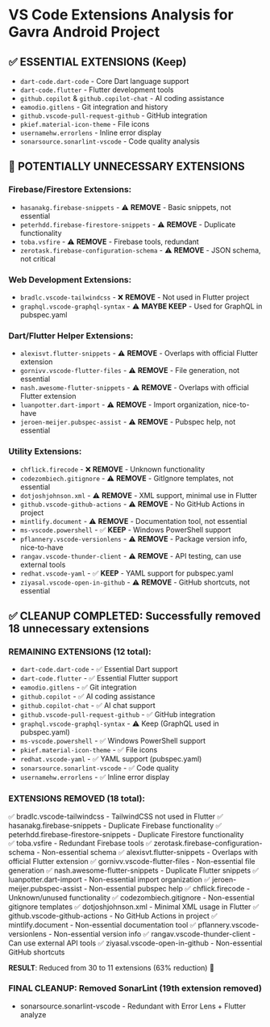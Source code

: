 # VS Code Extensions Analysis for Gavra Android Project

## ✅ ESSENTIAL EXTENSIONS (Keep)
- `dart-code.dart-code` - Core Dart language support
- `dart-code.flutter` - Flutter development tools
- `github.copilot` & `github.copilot-chat` - AI coding assistance
- `eamodio.gitlens` - Git integration and history
- `github.vscode-pull-request-github` - GitHub integration
- `pkief.material-icon-theme` - File icons
- `usernamehw.errorlens` - Inline error display
- `sonarsource.sonarlint-vscode` - Code quality analysis

## 🤔 POTENTIALLY UNNECESSARY EXTENSIONS

### Firebase/Firestore Extensions:
- `hasanakg.firebase-snippets` - ⚠️ **REMOVE** - Basic snippets, not essential
- `peterhdd.firebase-firestore-snippets` - ⚠️ **REMOVE** - Duplicate functionality
- `toba.vsfire` - ⚠️ **REMOVE** - Firebase tools, redundant
- `zerotask.firebase-configuration-schema` - ⚠️ **REMOVE** - JSON schema, not critical

### Web Development Extensions:
- `bradlc.vscode-tailwindcss` - ❌ **REMOVE** - Not used in Flutter project
- `graphql.vscode-graphql-syntax` - ⚠️ **MAYBE KEEP** - Used for GraphQL in pubspec.yaml

### Dart/Flutter Helper Extensions:
- `alexisvt.flutter-snippets` - ⚠️ **REMOVE** - Overlaps with official Flutter extension
- `gornivv.vscode-flutter-files` - ⚠️ **REMOVE** - File generation, not essential
- `nash.awesome-flutter-snippets` - ⚠️ **REMOVE** - Overlaps with official Flutter extension
- `luanpotter.dart-import` - ⚠️ **REMOVE** - Import organization, nice-to-have
- `jeroen-meijer.pubspec-assist` - ⚠️ **REMOVE** - Pubspec help, not essential

### Utility Extensions:
- `chflick.firecode` - ❌ **REMOVE** - Unknown functionality
- `codezombiech.gitignore` - ⚠️ **REMOVE** - GitIgnore templates, not essential
- `dotjoshjohnson.xml` - ⚠️ **REMOVE** - XML support, minimal use in Flutter
- `github.vscode-github-actions` - ⚠️ **REMOVE** - No GitHub Actions in project
- `mintlify.document` - ⚠️ **REMOVE** - Documentation tool, not essential
- `ms-vscode.powershell` - ✅ **KEEP** - Windows PowerShell support
- `pflannery.vscode-versionlens` - ⚠️ **REMOVE** - Package version info, nice-to-have
- `rangav.vscode-thunder-client` - ⚠️ **REMOVE** - API testing, can use external tools
- `redhat.vscode-yaml` - ✅ **KEEP** - YAML support for pubspec.yaml
- `ziyasal.vscode-open-in-github` - ⚠️ **REMOVE** - GitHub shortcuts, not essential

## ✅ CLEANUP COMPLETED: Successfully removed 18 unnecessary extensions

### REMAINING EXTENSIONS (12 total):
- `dart-code.dart-code` - ✅ Essential Dart support
- `dart-code.flutter` - ✅ Essential Flutter support  
- `eamodio.gitlens` - ✅ Git integration
- `github.copilot` - ✅ AI coding assistance
- `github.copilot-chat` - ✅ AI chat support
- `github.vscode-pull-request-github` - ✅ GitHub integration
- `graphql.vscode-graphql-syntax` - ⚠️ Keep (GraphQL used in pubspec.yaml)
- `ms-vscode.powershell` - ✅ Windows PowerShell support
- `pkief.material-icon-theme` - ✅ File icons
- `redhat.vscode-yaml` - ✅ YAML support (pubspec.yaml)
- `sonarsource.sonarlint-vscode` - ✅ Code quality
- `usernamehw.errorlens` - ✅ Inline error display

### EXTENSIONS REMOVED (18 total):
✅ bradlc.vscode-tailwindcss - TailwindCSS not used in Flutter
✅ hasanakg.firebase-snippets - Duplicate Firebase functionality
✅ peterhdd.firebase-firestore-snippets - Duplicate Firestore functionality  
✅ toba.vsfire - Redundant Firebase tools
✅ zerotask.firebase-configuration-schema - Non-essential schema
✅ alexisvt.flutter-snippets - Overlaps with official Flutter extension
✅ gornivv.vscode-flutter-files - Non-essential file generation
✅ nash.awesome-flutter-snippets - Duplicate Flutter snippets
✅ luanpotter.dart-import - Non-essential import organization
✅ jeroen-meijer.pubspec-assist - Non-essential pubspec help
✅ chflick.firecode - Unknown/unused functionality
✅ codezombiech.gitignore - Non-essential gitignore templates
✅ dotjoshjohnson.xml - Minimal XML usage in Flutter
✅ github.vscode-github-actions - No GitHub Actions in project
✅ mintlify.document - Non-essential documentation tool
✅ pflannery.vscode-versionlens - Non-essential version info
✅ rangav.vscode-thunder-client - Can use external API tools
✅ ziyasal.vscode-open-in-github - Non-essential GitHub shortcuts

**RESULT**: Reduced from 30 to 11 extensions (63% reduction) 🎉

### FINAL CLEANUP: Removed SonarLint (19th extension removed)
- sonarsource.sonarlint-vscode - Redundant with Error Lens + Flutter analyze